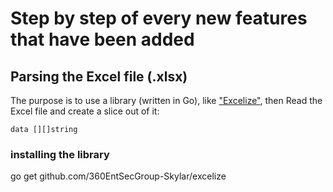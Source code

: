 # Step by step of every new features that have been added

## Parsing the Excel file (.xlsx)

The purpose is to use a library (written in Go), like ["Excelize"](https://github.com/360EntSecGroup-Skylar/excelize), then Read the Excel file and create a slice out of it:

    data [][]string

### installing the library

go get github.com/360EntSecGroup-Skylar/excelize

